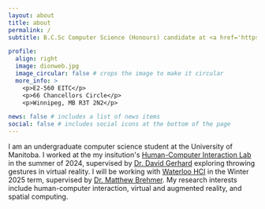 ```yaml
---
layout: about
title: about
permalink: /
subtitle: B.C.Sc Computer Science (Honours) candidate at <a href='https://umanitoba.ca/science/computer-science' target='_blank'>University of Manitoba</a>.

profile:
  align: right
  image: dionweb.jpg
  image_circular: false # crops the image to make it circular
  more_info: >
    <p>E2-560 EITC</p>
    <p>66 Chancellors Circle</p>
    <p>Winnipeg, MB R3T 2N2</p>

news: false # includes a list of news items
social: false # includes social icons at the bottom of the page
---
```


I am an undergraduate computer science student at the University of Manitoba. I worked at the my insitution's [Human-Computer Interaction Lab](https://hci.cs.umanitoba.ca/) in the summer of 2024, supervised by [Dr. David Gerhard](https://home.cc.umanitoba.ca/~gerhardd/) exploring throwing gestures in virtual reality. I will be working with [Waterloo HCI](https://uwaterloo.ca/human-computer-interaction/) in the Winter 2025 term, supervised by [Dr. Matthew Brehmer](https://mattbrehmer.ca/). My research interests include human-computer interaction, virtual and augmented reality, and spatial computing.
